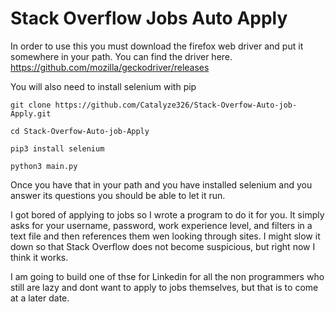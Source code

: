 # Stack Overflow Jobs Auto Apply
In order to use this you must download the firefox web driver and put it somewhere in your path. You can find the driver here. https://github.com/mozilla/geckodriver/releases

You will also need to install selenium with pip


```
git clone https://github.com/Catalyze326/Stack-Overfow-Auto-job-Apply.git
```
```
cd Stack-Overfow-Auto-job-Apply
```
````
pip3 install selenium
````
```
python3 main.py
```

Once you have that in your path and you have installed selenium and you answer its questions you should be able to let it run.

I got bored of applying to jobs so I wrote a program to do it for you. It simply asks for your username, password, work experience level, and filters in a text file and then references them wen looking through sites. I might slow it down so that Stack Overflow does not become suspicious, but right now I think it works.

I am going to build one of thse for Linkedin for all the non programmers who still are lazy and dont want to apply to jobs themselves, but that is to come at a later date.